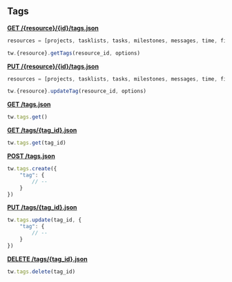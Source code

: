 ## Tags

[**GET /{resource}/{id}/tags.json**](https://developer.teamwork.com/tags#list_all_tags_for)

```js
resources = [projects, tasklists, tasks, milestones, messages, time, files, people, companies, notebooks, links]

tw.{resource}.getTags(resource_id, options)
```

[**PUT /{resource}/{id}/tags.json**](https://developer.teamwork.com/tags#update_tags_on_a_)

```js
resources = [projects, tasklists, tasks, milestones, messages, time, files, people, companies, notebooks, links]

tw.{resource}.updateTag(resource_id, options)
```

[**GET /tags.json**](https://developer.teamwork.com/tags#list_all_tags)

```js
tw.tags.get()
```

[**GET /tags/{tag_id}.json**](https://developer.teamwork.com/tags#get_a_single_tag)

```js
tw.tags.get(tag_id)
```

[**POST /tags.json**](https://developer.teamwork.com/tags#create_a_single_t)

```js
tw.tags.create({
	"tag": {
		// --
	}
})
```

[**PUT /tags/{tag_id}.json**](https://developer.teamwork.com/tags#update_a_single_t)

```js
tw.tags.update(tag_id, {
	"tag": {
		// --
	}
})
```

[**DELETE /tags/{tag_id}.json**](https://developer.teamwork.com/tags#delete_a_single_t)

```js
tw.tags.delete(tag_id)
```
